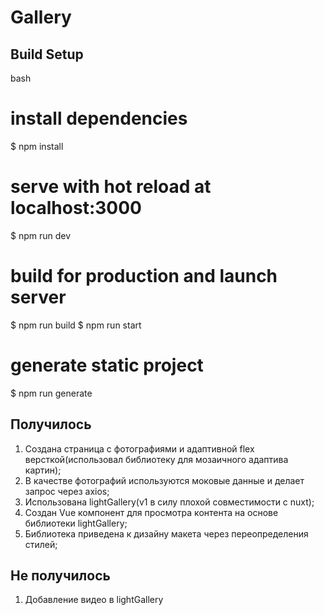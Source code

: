 # Gallery

## Build Setup

bash
# install dependencies
$ npm install

# serve with hot reload at localhost:3000
$ npm run dev

# build for production and launch server
$ npm run build
$ npm run start

# generate static project
$ npm run generate


## Получилось

1. Создана страница с фотографиями и адаптивной flex версткой(использовал библиотеку для мозаичного адаптива картин);
2. В качестве фотографий используются моковые данные и делает запрос через axios;
3. Использована lightGallery(v1 в силу плохой совместимости c nuxt);
4. Создан Vue компонент для просмотра контента на основе библиотеки lightGallery;
5. Библиотека приведена к дизайну макета через переопределения стилей;

## Не получилось

1. Добавление видео в lightGallery


